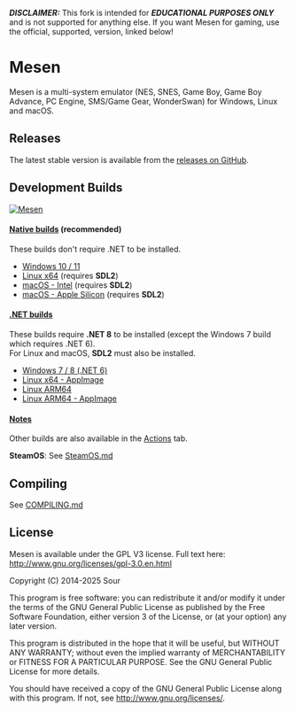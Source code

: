***DISCLAIMER:*** This fork is intended for ***EDUCATIONAL PURPOSES ONLY*** and is not supported for anything else. If you want Mesen for gaming, use the official, supported, version, linked below!

# Mesen

Mesen is a multi-system emulator (NES, SNES, Game Boy, Game Boy Advance, PC Engine, SMS/Game Gear, WonderSwan) for Windows, Linux and macOS.  

## Releases

The latest stable version is available from the [releases on GitHub](https://github.com/SourMesen/Mesen2/releases).  

## Development Builds

[![Mesen](https://github.com/SourMesen/Mesen2/actions/workflows/build.yml/badge.svg)](https://github.com/SourMesen/Mesen2/actions/workflows/build.yml)

#### <ins>Native builds</ins> (recommended) ####

These builds don't require .NET to be installed.  

* [Windows 10 / 11](https://nightly.link/SourMesen/Mesen2/workflows/build/master/Mesen%20%28Windows%20-%20net8.0%20-%20AoT%29.zip)  
* [Linux x64](https://nightly.link/SourMesen/Mesen2/workflows/build/master/Mesen%20%28Linux%20-%20ubuntu-22.04%20-%20clang_aot%29.zip)  (requires **SDL2**)
* [macOS - Intel](https://nightly.link/SourMesen/Mesen2/workflows/build/master/Mesen%20%28macOS%20-%20macos-13%20-%20clang_aot%29.zip)  (requires **SDL2**)
* [macOS - Apple Silicon](https://nightly.link/SourMesen/Mesen2/workflows/build/master/Mesen%20%28macOS%20-%20macos-14%20-%20clang_aot%29.zip)  (requires **SDL2**)

#### <ins>.NET builds</ins> ####

These builds require **.NET 8** to be installed (except the Windows 7 build which requires .NET 6).  
For Linux and macOS, **SDL2** must also be installed.

* [Windows 7 / 8 (.NET 6)](https://nightly.link/SourMesen/Mesen2/workflows/build/master/Mesen%20%28Windows%20-%20net6.0%29.zip)  
* [Linux x64 - AppImage](https://nightly.link/SourMesen/Mesen2/workflows/build/master/Mesen%20(Linux%20x64%20-%20AppImage).zip)  
* [Linux ARM64](https://nightly.link/SourMesen/Mesen2/workflows/build/master/Mesen%20%28Linux%20-%20ubuntu-22.04-arm%20-%20clang%29.zip)  
* [Linux ARM64 - AppImage](https://nightly.link/SourMesen/Mesen2/workflows/build/master/Mesen%20(Linux%20ARM64%20-%20AppImage).zip)


#### <ins>Notes</ins> ####

Other builds are also available in the [Actions](https://github.com/SourMesen/Mesen2/actions) tab.

**SteamOS**: See [SteamOS.md](SteamOS.md)

## Compiling

See [COMPILING.md](COMPILING.md)

## License

Mesen is available under the GPL V3 license.  Full text here: <http://www.gnu.org/licenses/gpl-3.0.en.html>

Copyright (C) 2014-2025 Sour

This program is free software: you can redistribute it and/or modify
it under the terms of the GNU General Public License as published by
the Free Software Foundation, either version 3 of the License, or
(at your option) any later version.

This program is distributed in the hope that it will be useful,
but WITHOUT ANY WARRANTY; without even the implied warranty of
MERCHANTABILITY or FITNESS FOR A PARTICULAR PURPOSE.  See the
GNU General Public License for more details.

You should have received a copy of the GNU General Public License
along with this program.  If not, see <http://www.gnu.org/licenses/>.
